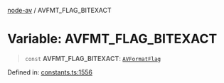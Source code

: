 [node-av](../globals.md) / AVFMT\_FLAG\_BITEXACT

# Variable: AVFMT\_FLAG\_BITEXACT

> `const` **AVFMT\_FLAG\_BITEXACT**: [`AVFormatFlag`](../type-aliases/AVFormatFlag.md)

Defined in: [constants.ts:1556](https://github.com/seydx/av/blob/f8631fc881b394300b1479f511d55cf1c370a87f/src/constants/constants.ts#L1556)
